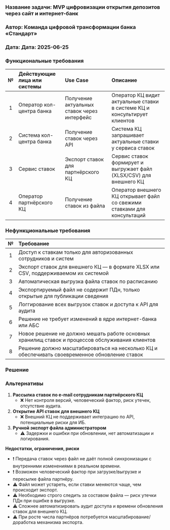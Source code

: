 ### <a name="_b7urdng99y53"></a>**Название задачи: MVP цифровизации открытия депозитов через сайт и интернет-банк**

### <a name="_hjk0fkfyohdk"></a>**Автор: Команда цифровой трансформации банка «Стандарт»**

### <a name="_uanumrh8zrui"></a>**Дата: Дата: 2025-06-25**

### <a name="_3bfxc9a45514"></a>**Функциональные требования**

|  №  | Действующие лица или системы | Use Case                                    | Описание                                                                  |
| :-: | :--------------------------- | :------------------------------------------ | :------------------------------------------------------------------------ |
|  1  | Оператор кол-центра банка    | Получение актуальных ставок через интерфейс | Оператор КЦ видит актуальные ставки в системе КЦ и консультирует клиентов |
|  2  | Система кол-центра банка     | Получение ставок через API                  | Система КЦ запрашивает актуальные ставки у сервиса ставок                 |
|  3  | Сервис ставок                | Экспорт ставок для партнёрского КЦ          | Сервис ставок формирует и выгружает файл (XLSX/CSV) для внешнего КЦ       |
|  4  | Оператор партнёрского КЦ     | Получение ставок из файла                   | Оператор внешнего КЦ открывает файл со свежими ставками для консультаций  |

### <a name="_u8xz25hbrgql"></a>**Нефункциональные требования**

|  №  | Требование                                                                                       |
| :-: | :----------------------------------------------------------------------------------------------- |
|  1  | Доступ к ставкам только для авторизованных сотрудников и систем                                  |
|  2  | Экспорт ставок для внешнего КЦ — в формате XLSX или CSV, поддерживаемом их системой              |
|  3  | Автоматическая выгрузка файла ставок по расписанию                                               |
|  4  | Экспортируемый файл не содержит ПДн, только открытые для публикации сведения                     |
|  5  | Логгирование всех выгрузок ставок и доступа к API для аудита                                     |
|  6  | Решение не требует изменений в ядре интернет-банка или АБС                                       |
|  7  | Новое решение не должно мешать работе основных хранилищ ставок и процессов обслуживания клиентов |
|  8  | Решение должно масштабироваться на несколько КЦ и обеспечивать своевременное обновление ставок   |

### <a name="_qmphm5d6rvi3"></a>**Решение**

### <a name="_bjrr7veeh80c"></a>**Альтернативы**

1. **Рассылка ставок по e-mail сотрудникам партнёрского КЦ**
   - ❌ Нет контроля версий, человеческий фактор, риск утечек, отсутствие аудита.
2. **Открытие API ставок для внешнего КЦ**
   - ❌ Внешний КЦ не поддерживает интеграцию по API, потенциальные риски для ИБ.
3. **Ручной экспорт файла администратором**
   - ⚠️ Задержки и ошибки при обновлении, нет автоматизации и логирования.

**Недостатки, ограничения, риски**

- ❗ Передача ставок через файл не даёт полной синхронизации с внутренними изменениями в реальном времени.
- ❗ Возможен человеческий фактор при загрузке/выгрузке и пересылке файла партнёру.
- ⚠️ Файл может устареть, если ставки меняются чаще, чем происходит экспорт.
- ⚠️ Необходимо строго следить за составом файла — риск утечки ПДн при ошибке в выгрузке.
- ⚠️ Сложнее автоматизировать аудит доступа и времени обновления ставок для внешнего КЦ.
- ⚠️ При росте числа партнёров потребуется масштабирование/доработка механизма экспорта.
